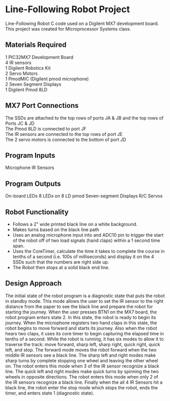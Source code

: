 # Line-Following Robot Project
Line-Following Robot C code used on a Digilent MX7 development board.<br>
This project was created for Microprocessor Systems class.

## Materials Required
1 PIC32MX7 Development Board<br>
4 IR sensors<br>
1 Digilent Robotics Kit<br>
2 Servo Motors<br>
1 PmodMIC (Digilent pmod microphone)<br>
2 Seven Segment Displays<br>
1 Digilent Pmod 8LD<br>

## MX7 Port Connections
The SSDs are attached to the top rows of ports JA & JB and the top rows of Ports JC & JD<br>
The Pmod 8LD is connected to port JF<br>
The IR sensors are connected to the top rows of port JE<br>
The 2 servo motors is connected to the bottom of port JD<br>

## Program Inputs
Microphone
IR Sensors

## Program Outputs
On-board LEDs
8 LEDs on 8 LD pmod
Seven-segment Displays
R/C Servos

## Robot Functionality
 * Follows a 2” wide printed black line on a white background.
 * Makes turns based on the black line path
 * Uses an analog microphone input into and ADC10 pin to trigger the start of the robot off of two load signals (hand claps) within a 1 second time span. 
 * Uses the CoreTimer, calculate the time it takes to complete the course in tenths of a second (i.e. 100s of milliseconds) and display it on the 4 SSDs such that the numbers are right side up.
 * The Robot then stops at a solid black end line.

## Design Approach
The initial state of the robot program is a diagnostic state that puts the robot in standby mode.  This mode allows the user to set the IR sensor to the right distance from the paper to see the black line and prepare the robot for starting the journey.  When the user presses BTN1 on the MX7 board, the robot program enters state 2.  In this state, the robot is ready to begin its journey.  When the microphone registers two hand claps in this state, the robot begins to move forward and starts its journey.  Also when the robot hears two claps, it uses its core timer to begin capturing the elapsed time in tenths of a second.  While the robot is running, it has six modes to allow it to traverse the track: move forward, sharp left, sharp right, quick right, quick left, and stop.  The forward mode moves the robot forward when the two middle IR sensors see a black line.  The sharp left and right modes make sharp turns by complete stopping one wheel and leaving the other wheel on.  The robot enters this mode when 3 of the IR sensor recognize a black line.  The quick left and right modes make quick turns by spinning the two wheels in opposite directions.  The robot enters this mode when only 2 of the IR sensors recognize a black line.  Finally when the all 4 IR Sensors hit a black line, the robot enter the stop mode which stops the robot, ends the timer, and enters state 1 (diagnostic state). 
